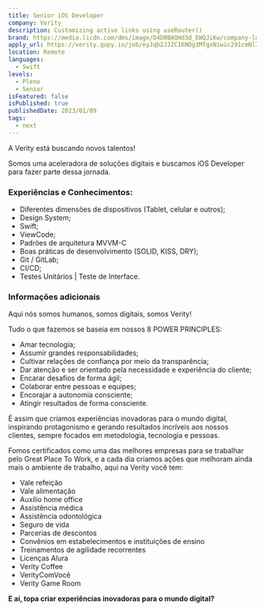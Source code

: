 ```yaml
---
title: Senior iOS Developer
company: Verity
description: Customizing active links using useRouter()
brand: https://media.licdn.com/dms/image/D4D0BAQHd3d_EWQJiKw/company-logo_100_100/0/1688248942809?e=1701907200&v=beta&t=ReN9JxMQRI9dTPHZAqN_75F_fPvbqGM_StMTtBeyFHk
apply_url: https://verity.gupy.io/job/eyJqb2JJZCI6NDg1MTgxNiwic291cmNlIjoibGlua2VkaW4ifQ==?jobBoardSource=linkedin
location: Remote
languages: 
  - Swift
levels: 
  - Pleno
  - Senior
isFeatured: false
isPublished: true
publishedDate: 2023/01/09
tags:
  - next
---
```


A Verity está buscando novos talentos!

Somos uma aceleradora de soluções digitais e buscamos iOS Developer para fazer parte dessa jornada.

### Experiências e Conhecimentos:

- Diferentes dimensões de dispositivos (Tablet, celular e outros);
- Design System;
- Swift;
- ViewCode;
- Padrões de arquitetura MVVM-C
- Boas práticas de desenvolvimento (SOLID, KISS, DRY);
- Git / GitLab;
- CI/CD;
- Testes Unitários | Teste de Interface.

### Informações adicionais

Aqui nós somos humanos, somos digitais, somos Verity!

Tudo o que fazemos se baseia em nossos 8 POWER PRINCIPLES:
- Amar tecnologia;
- Assumir grandes responsabilidades;
- Cultivar relações de confiança por meio da transparência;
- Dar atenção e ser orientado pela necessidade e experiência do cliente;
- Encarar desafios de forma ágil;
- Colaborar entre pessoas e equipes;
- Encorajar a autonomia consciente;
- Atingir resultados de forma consciente.

É assim que criamos experiências inovadoras para o mundo digital, inspirando protagonismo e gerando resultados incríveis aos nossos clientes, sempre focados em metodologia, tecnologia e pessoas.

Fomos certificados como uma das melhores empresas para se trabalhar pelo Great Place To Work, e a cada dia criamos ações que melhoram ainda mais o ambiente de trabalho, aqui na Verity você tem:

- Vale refeição
- Vale alimentação
- Auxílio home office
- Assistência médica
- Assistência odontológica
- Seguro de vida
- Parcerias de descontos
- Convênios em estabelecimentos e instituições de ensino
- Treinamentos de agilidade recorrentes
- Licenças Alura
- Verity Coffee
- VerityComVocê
- Verity Game Room


**E aí, topa criar experiências inovadoras para o mundo digital?**